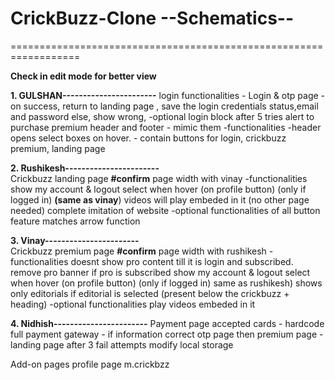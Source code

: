 # CrickBuzz-Clone          --Schematics--
==================================================================

**Check in edit mode for better view**

**1. GULSHAN-----------------------**
      login
          functionalities
            - Login & otp page - on success, return to landing page , save the login credentials status,email and password
                                       else, show wrong,                        -optional login block after 5 tries
                                                                                          alert to purchase premium
       header and footer - mimic them
           -functionalities
              -header opens select boxes on hover.
              - contain buttons for login, crickbuzz premium, landing page 
       
       
       
       
**2. Rushikesh-----------------------**                
        Crickbuzz landing page                                                 **#confirm** page width with vinay
            -functionalities
                show my account & logout select when hover (on profile button) (only if logged in)                            **(same as vinay**)
                videos will play embeded in it (no other page needed)
                complete imitation of website
                                                                                  -optional  functionalities of all button
                                                                                             feature matches arrow function
                                                                                             
                                                                                             
**3. Vinay-----------------------**               
        Crickbuzz premium page                                                **#confirm** page width with rushikesh
            -functionalities
                  doesnt show pro content till it is login and subscribed.
                  remove pro banner if pro is subscribed
                  show my account & logout select when hover (on profile button) (only if logged in)                         same as rushikesh)
                  shows only editorials if editorial is selected (present below the crickbuzz + heading) 
                                                                                    -optional functionalities    play videos embeded in it
                                                                                    
                                                                                    
**4. Nidhish-----------------------**
      Payment page
      accepted cards - hardcode
      full payment gateway - if information correct otp page then premium page
                           - landing page after  3 fail attempts 
      modify local storage 
      
      
<!-- feel free to make changes below-      
============================================================================= -->
Add-on pages
profile page
m.crickbzz


      
